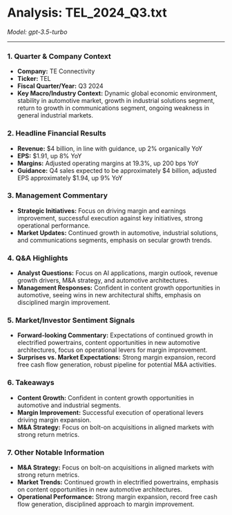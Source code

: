 # Analysis: TEL_2024_Q3.txt

*Model: gpt-3.5-turbo*

---

### 1. Quarter & Company Context
- **Company:** TE Connectivity
- **Ticker:** TEL
- **Fiscal Quarter/Year:** Q3 2024
- **Key Macro/Industry Context:** Dynamic global economic environment, stability in automotive market, growth in industrial solutions segment, return to growth in communications segment, ongoing weakness in general industrial markets.

### 2. Headline Financial Results
- **Revenue:** $4 billion, in line with guidance, up 2% organically YoY
- **EPS:** $1.91, up 8% YoY
- **Margins:** Adjusted operating margins at 19.3%, up 200 bps YoY
- **Guidance:** Q4 sales expected to be approximately $4 billion, adjusted EPS approximately $1.94, up 9% YoY

### 3. Management Commentary
- **Strategic Initiatives:** Focus on driving margin and earnings improvement, successful execution against key initiatives, strong operational performance.
- **Market Updates:** Continued growth in automotive, industrial solutions, and communications segments, emphasis on secular growth trends.

### 4. Q&A Highlights
- **Analyst Questions:** Focus on AI applications, margin outlook, revenue growth drivers, M&A strategy, and automotive architectures.
- **Management Responses:** Confident in content growth opportunities in automotive, seeing wins in new architectural shifts, emphasis on disciplined margin improvement.

### 5. Market/Investor Sentiment Signals
- **Forward-looking Commentary:** Expectations of continued growth in electrified powertrains, content opportunities in new automotive architectures, focus on operational levers for margin improvement.
- **Surprises vs. Market Expectations:** Strong margin expansion, record free cash flow generation, robust pipeline for potential M&A activities.

### 6. Takeaways
- **Content Growth:** Confident in content growth opportunities in automotive and industrial segments.
- **Margin Improvement:** Successful execution of operational levers driving margin expansion.
- **M&A Strategy:** Focus on bolt-on acquisitions in aligned markets with strong return metrics.

### 7. Other Notable Information
- **M&A Strategy:** Focus on bolt-on acquisitions in aligned markets with strong return metrics.
- **Market Trends:** Continued growth in electrified powertrains, emphasis on content opportunities in new automotive architectures.
- **Operational Performance:** Strong margin expansion, record free cash flow generation, disciplined approach to margin improvement.